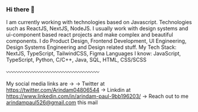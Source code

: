 
### Hi there 👋
I am currently working with technologies based on Javascript. Technologies such as ReactJS, NextJS, NodeJS.
I usually work with design systems and ui-component based react projects and make complex and beautiful components.
I do Product Design, Frontend Development, UI Engineering, Design Systems Engineering and Design related stuff.
My Tech Stack: NextJS, TypeScript, TailwindCSS, Figma
Languages I know: JavaScript, TypeScript, Python, C/C++, Java, SQL, HTML, CSS/SCSS

〰️〰️〰️〰️〰️〰️〰️〰️〰️〰️〰️〰️〰️〰️〰️〰️〰️〰️

My social media links are ->
-> Twitter at https://twitter.com/Arindam04806544
-> Linkdin at https://www.linkedin.com/in/arindam-paul-9bb196203/
-> Reach out to me arindampaul526@gmail.com this mail








<!--
**ARINDAM-PAUL-DE/ARINDAM-PAUL-DE** is a ✨ _special_ ✨ repository because its `README.md` (this file) appears on your GitHub profile.

Here are some ideas to get you started:

- 🔭 I’m currently working on ...
- 🌱 I’m currently learning ...
- 👯 I’m looking to collaborate on ...
- 🤔 I’m looking for help with ...
- 💬 Ask me about ...
- 📫 How to reach me: ...
- 😄 Pronouns: ...
- ⚡ Fun fact: ...
-->
